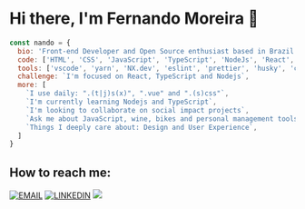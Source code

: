 # Hi there, I'm Fernando Moreira 👋

```js
const nando = {
  bio: 'Front-end Developer and Open Source enthusiast based in Brazil',
  code: ['HTML', 'CSS', 'JavaScript', 'TypeScript', 'NodeJs', 'React', 'NextJs', 'VueJs', 'NuxtJs'],
  tools: ['vscode', 'yarn', 'NX.dev', 'eslint', 'prettier', 'husky', 'commitlint', 'Stylelint', 'Bootstrap' 'Jest', 'ChakraUI'],
  challenge: `I'm focused on React, TypeScript and Nodejs`,
  more: [
    `I use daily: ".(t|j)s(x)", ".vue" and ".(s)css"`,
    `I'm currently learning Nodejs and TypeScript`,
    `I'm looking to collaborate on social impact projects`,
    `Ask me about JavaScript, wine, bikes and personal management tools`,
    `Things I deeply care about: Design and User Experience`,
  ]
}
```

## How to reach me:

[![EMAIL](https://img.shields.io/badge/Email-black?style=for-the-badge)](mailto:github@nandomoreira.dev) [![LINKEDIN](https://img.shields.io/badge/Linkedin-black?style=for-the-badge&logo=linkedin)](https://www.linkedin.com/in/nandomoreirame/) [![](https://img.shields.io/twitter/follow/oseunando?color=blue&logo=twitter&style=for-the-badge)](https://twitter.com/oseunando)
